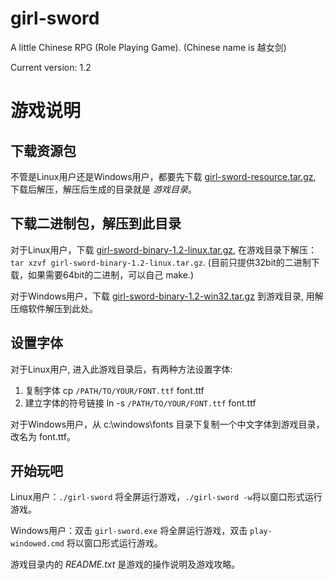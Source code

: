 girl-sword
==========

A little Chinese RPG (Role Playing Game). (Chinese name is 越女剑)

Current version: 1.2


# 游戏说明 #

## 下载资源包 ##

不管是Linux用户还是Windows用户，都要先下载
[girl-sword-resource.tar.gz](https://github.com/jollywing/girl-sword/blob/master/release/girl-sword-resource.tar.gz),
下载后解压，解压后生成的目录就是 *游戏目录*。

## 下载二进制包，解压到此目录 ##

对于Linux用户，下载
[girl-sword-binary-1.2-linux.tar.gz](https://github.com/jollywing/girl-sword/blob/master/release/girl-sword-binary-1.2-linux.tar.gz),
在游戏目录下解压：`tar xzvf girl-sword-binary-1.2-linux.tar.gz`.
(目前只提供32bit的二进制下载，如果需要64bit的二进制，可以自己 make.)

对于Windows用户，下载
[girl-sword-binary-1.2-win32.tar.gz](https://github.com/jollywing/girl-sword/blob/master/release/girl-sword-binary-1.2-win32.tar.gz)
到游戏目录, 用解压缩软件解压到此处。

## 设置字体 ##

对于Linux用户, 进入此游戏目录后，有两种方法设置字体:

1. 复制字体 cp `/PATH/TO/YOUR/FONT.ttf` font.ttf
2. 建立字体的符号链接 ln -s `/PATH/TO/YOUR/FONT.ttf` font.ttf

对于Windows用户，从 c:\windows\fonts 目录下复制一个中文字体到游戏目录，改名为 font.ttf。

## 开始玩吧 ##

Linux用户：`./girl-sword` 将全屏运行游戏，`./girl-sword -w`将以窗口形式运行游戏。

Windows用户：双击 `girl-sword.exe` 将全屏运行游戏，双击 `play-windowed.cmd` 将以窗口形式运行游戏。

游戏目录内的 *README.txt* 是游戏的操作说明及游戏攻略。



